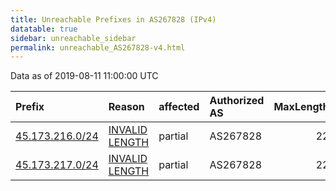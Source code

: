 ```yaml
---
title: Unreachable Prefixes in AS267828 (IPv4)
datatable: true
sidebar: unreachable_sidebar
permalink: unreachable_AS267828-v4.html
---
```


Data as of 2019-08-11 11:00:00 UTC


<div class="datatable-begin"></div>

| Prefix                                                   | Reason                                                                                                     | affected   | Authorized AS   |   MaxLength | Anchor                                         |   unreachable /24s |
|:---------------------------------------------------------|:-----------------------------------------------------------------------------------------------------------|:-----------|:----------------|------------:|:-----------------------------------------------|-------------------:|
| [45.173.216.0/24](https://stat.ripe.net/45.173.216.0/24) | [INVALID LENGTH](https://rpki-validator.ripe.net/announcement-preview?asn=AS267828&prefix=45.173.216.0/24) | partial    | AS267828        |          22 | [LACNIC](unreachable_LACNIC_RPKI_Root-v4.html) |                  1 |
| [45.173.217.0/24](https://stat.ripe.net/45.173.217.0/24) | [INVALID LENGTH](https://rpki-validator.ripe.net/announcement-preview?asn=AS267828&prefix=45.173.217.0/24) | partial    | AS267828        |          22 | [LACNIC](unreachable_LACNIC_RPKI_Root-v4.html) |                  1 |

<div class="datatable-end"></div>